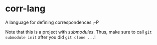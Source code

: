 # corr-lang
A language for defining correspondences ;-P

Note that this is a project with _submodules_. Thus, make sure to call
`git submodule init` after you did `git clone ...`!
